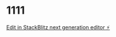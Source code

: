 # 1111

[Edit in StackBlitz next generation editor ⚡️](https://stackblitz.com/~/github.com/agusmrbeast/1111)